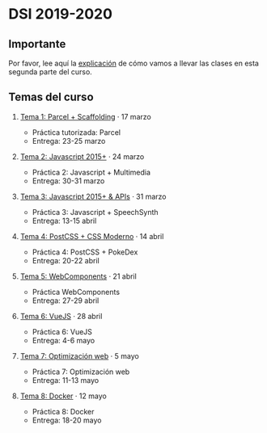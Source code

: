 # DSI 2019-2020

## Importante

Por favor, lee aquí la [explicación](instrucciones.md) de cómo vamos a llevar las clases en esta segunda parte del curso.

## Temas del curso

1. [Tema 1: Parcel + Scaffolding](apuntes/lesson1.md) · 17 marzo

   - Práctica tutorizada: Parcel
   - Entrega: 23-25 marzo

2. [Tema 2: Javascript 2015+](apuntes/lesson2.md) · 24 marzo

   - Práctica 2: Javascript + Multimedia
   - Entrega: 30-31 marzo

3. [Tema 3: Javascript 2015+ & APIs](apuntes/lesson3.md) · 31 marzo

   - Práctica 3: Javascript + SpeechSynth
   - Entrega: 13-15 abril

4. [Tema 4: PostCSS + CSS Moderno](apuntes/lesson4.md) · 14 abril

   - Práctica 4: PostCSS + PokeDex
   - Entrega: 20-22 abril

5. [Tema 5: WebComponents](apuntes/lesson5.md) · 21 abril

   - Práctica WebComponents
   - Entrega: 27-29 abril

6. [Tema 6: VueJS](apuntes/lesson6.md) · 28 abril

   - Práctica 6: VueJS
   - Entrega: 4-6 mayo

7. [Tema 7: Optimización web](apuntes/lesson7.md) · 5 mayo

   - Práctica 7: Optimización web
   - Entrega: 11-13 mayo

8. [Tema 8: Docker](apuntes/lesson8.md) · 12 mayo

   - Práctica 8: Docker
   - Entrega: 18-20 mayo
